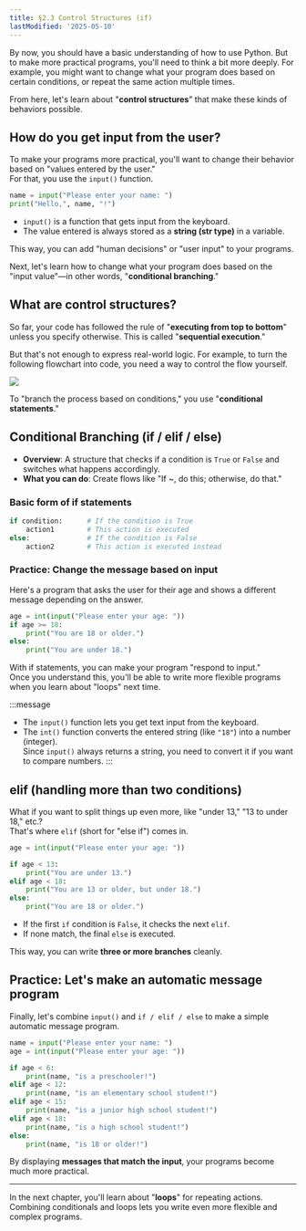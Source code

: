 ```yaml
---
title: §2.3 Control Structures (if)
lastModified: '2025-05-10'
---
```


By now, you should have a basic understanding of how to use Python. But to make more practical programs, you'll need to think a bit more deeply. For example, you might want to change what your program does based on certain conditions, or repeat the same action multiple times.

From here, let's learn about "**control structures**" that make these kinds of behaviors possible.

## How do you get input from the user?

To make your programs more practical, you'll want to change their behavior based on "values entered by the user."  
For that, you use the `input()` function.

```python
name = input("Please enter your name: ")
print("Hello,", name, "!")
```

- `input()` is a function that gets input from the keyboard.
- The value entered is always stored as a **string (str type)** in a variable.

This way, you can add "human decisions" or "user input" to your programs.

Next, let's learn how to change what your program does based on the "input value"—in other words, "**conditional branching**."

## What are control structures?

So far, your code has followed the rule of "**executing from top to bottom**" unless you specify otherwise. This is called "**sequential execution**."

But that's not enough to express real-world logic. For example, to turn the following flowchart into code, you need a way to control the flow yourself.

![](/books/python_tutorial/img/2-3/1.png)

To "branch the process based on conditions," you use "**conditional statements**."

## Conditional Branching (if / elif / else)

- **Overview**: A structure that checks if a condition is `True` or `False` and switches what happens accordingly.
- **What you can do**: Create flows like "If ~, do this; otherwise, do that."

### Basic form of if statements

```python
if condition:      # If the condition is True
    action1        # This action is executed
else:              # If the condition is False
    action2        # This action is executed instead
```

### Practice: Change the message based on input

Here's a program that asks the user for their age and shows a different message depending on the answer.

```python
age = int(input("Please enter your age: "))
if age >= 18:
    print("You are 18 or older.")
else:
    print("You are under 18.")
```

With if statements, you can make your program "respond to input."  
Once you understand this, you'll be able to write more flexible programs when you learn about "loops" next time.

:::message

- The `input()` function lets you get text input from the keyboard.
- The `int()` function converts the entered string (like `"18"`) into a number (integer).  
   Since `input()` always returns a string, you need to convert it if you want to compare numbers.
  :::

## elif (handling more than two conditions)

What if you want to split things up even more, like "under 13," "13 to under 18," etc.?  
That's where `elif` (short for "else if") comes in.

```python
age = int(input("Please enter your age: "))

if age < 13:
    print("You are under 13.")
elif age < 18:
    print("You are 13 or older, but under 18.")
else:
    print("You are 18 or older.")
```

- If the first `if` condition is `False`, it checks the next `elif`.
- If none match, the final `else` is executed.

This way, you can write **three or more branches** cleanly.

## Practice: Let's make an automatic message program

Finally, let's combine `input()` and `if / elif / else` to make a simple automatic message program.

```python
name = input("Please enter your name: ")
age = int(input("Please enter your age: "))

if age < 6:
    print(name, "is a preschooler!")
elif age < 12:
    print(name, "is an elementary school student!")
elif age < 15:
    print(name, "is a junior high school student!")
elif age < 18:
    print(name, "is a high school student!")
else:
    print(name, "is 18 or older!")
```

By displaying **messages that match the input**, your programs become much more practical.

---

In the next chapter, you'll learn about "**loops**" for repeating actions.  
Combining conditionals and loops lets you write even more flexible and complex programs.

